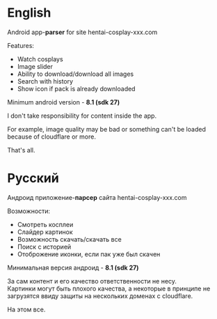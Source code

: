 # English

Android app-<b>parser</b> for site hentai-cosplay-xxx.com

Features:

* Watch cosplays
* Image slider
* Ability to download/download all images
* Search with history
* Show icon if pack is already downloaded 

Minimum android version - <b>8.1 (sdk 27)</b>

I don't take responsibility for content inside the app.

For example, image quality may be bad or something can't be loaded because of cloudflare or more.

That's all.

# Русский

Андроид приложение-<b>парсер</b> сайта hentai-cosplay-xxx.com

Возможности:

* Смотреть косплеи
* Слайдер картинок
* Возможность скачать/скачать все
* Поиск с историей
* Отоброжение иконки, если пак уже был скачен


Минимальная версия андроид - <b>8.1 (sdk 27)</b>

За сам контент и его качество ответственности не несу.<br>
Картинки могут быть плохого качества, а некоторые в принципе не загрузятся ввиду защиты на нескольких доменах с cloudflare.

На этом все.

